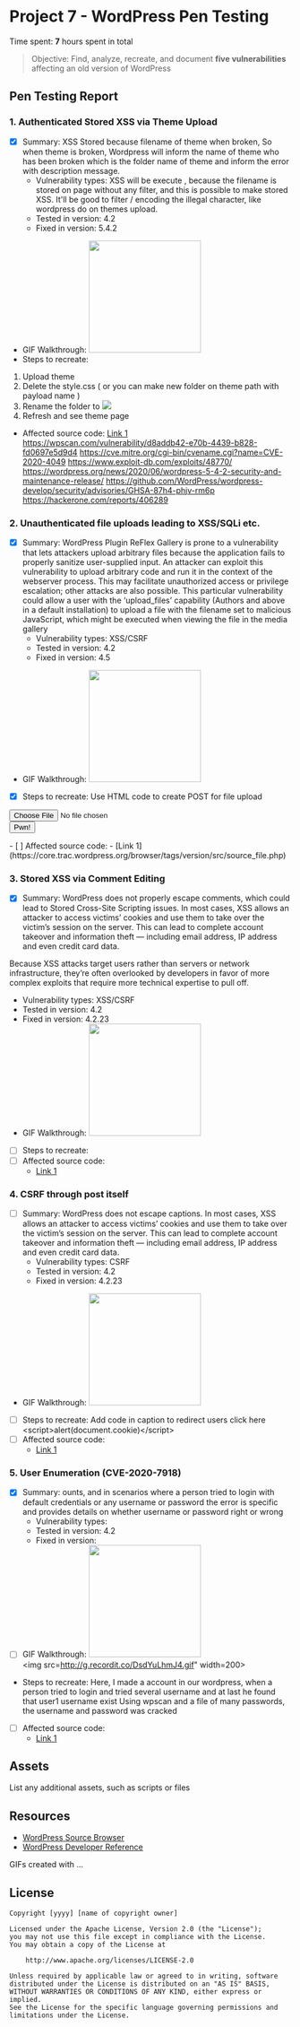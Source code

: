 # Project 7 - WordPress Pen Testing

Time spent: **7** hours spent in total

> Objective: Find, analyze, recreate, and document **five vulnerabilities** affecting an old version of WordPress

## Pen Testing Report

### 1. Authenticated Stored XSS via Theme Upload

- [x] Summary: XSS Stored because filename of theme when broken, So when theme is broken, Wordpress will inform the name of theme who has been broken which is the folder name of theme and inform the error with description message.
  - Vulnerability types: XSS will be execute , because the filename is stored on page without any filter, and this is possible to make stored XSS. It'll be good to filter / encoding the illegal character, like wordpress do on themes upload.
  - Tested in version: 4.2
  - Fixed in version: 5.4.2
- GIF Walkthrough: <img src="http://g.recordit.co/6d6ubblcn1.gif" width=200><br>
- Steps to recreate: 
1. Upload theme
2. Delete the style.css ( or you can make new folder on theme path with payload name )
3. Rename the folder to <img src=x onerror=alert(1)>
4. Refresh and see theme page
- Affected source code:
[Link 1](https://core.trac.wordpress.org/browser/tags/version/src/source_file.php)
 https://wpscan.com/vulnerability/d8addb42-e70b-4439-b828-fd0697e5d9d4
 https://cve.mitre.org/cgi-bin/cvename.cgi?name=CVE-2020-4049
 https://www.exploit-db.com/exploits/48770/
 https://wordpress.org/news/2020/06/wordpress-5-4-2-security-and-maintenance-release/
 https://github.com/WordPress/wordpress-develop/security/advisories/GHSA-87h4-phjv-rm6p
 https://hackerone.com/reports/406289

  
### 2. Unauthenticated file uploads leading to XSS/SQLi etc.

- [x] Summary: WordPress Plugin ReFlex Gallery is prone to a vulnerability that lets attackers upload arbitrary files because the application fails to properly sanitize user-supplied input. An attacker can exploit this vulnerability to upload arbitrary code and run it in the context of the webserver process. This may facilitate unauthorized access or privilege escalation; other attacks are also possible. 
This particular vulnerability could allow a user with the ‘upload_files’ capability (Authors and above in a default installation) to upload a file with the filename set to malicious JavaScript, which might be executed when viewing the file in the media gallery
  - Vulnerability types: XSS/CSRF
  - Tested in version: 4.2
  - Fixed in version: 4.5
-  GIF Walkthrough: <img src="http://g.recordit.co/JDBmWQHoJ6.gif" width=200><br>
- [x] Steps to recreate: Use HTML code to create POST for file upload
<form method="POST" action="http://127.0.0.1:1337/wordpress/wp-content/plugins/reflex-gallery/admin/scripts/FileUploader/php.php?Year=2015&Month=03" enctype="multipart/form-data" >
    <input type="file" name="qqfile"><br>
    <input type="submit" name="Submit" value="Pwn!">
</form>
- [ ] Affected source code:
  - [Link 1](https://core.trac.wordpress.org/browser/tags/version/src/source_file.php)

### 3. Stored XSS via Comment Editing

- [x] Summary: WordPress does not properly escape comments, which could lead to Stored Cross-Site Scripting issues.
In most cases, XSS allows an attacker to access victims’ cookies and use them to take over the victim’s session on the server. This can lead to complete account takeover and information theft — including email address, IP address and even credit card data.

Because XSS attacks target users rather than servers or network infrastructure, they’re often overlooked by developers in favor of more complex exploits that require more technical expertise to pull off.
  - Vulnerability types: XSS/CSRF
  - Tested in version: 4.2
  - Fixed in version: 4.2.23
-  GIF Walkthrough: <img src="http://g.recordit.co/6d6ubblcn1.gif" width=200><br>
- [ ] Steps to recreate: 
- [ ] Affected source code:
  - [Link 1](https://core.trac.wordpress.org/browser/tags/version/src/source_file.php)

### 4. CSRF through post itself

- [ ] Summary: WordPress does not escape captions.
In most cases, XSS allows an attacker to access victims’ cookies and use them to take over the victim’s session on the server. This can lead to complete account takeover and information theft — including email address, IP address and even credit card data.
  - Vulnerability types: CSRF
  - Tested in version: 4.2
  - Fixed in version: 4.2.23
- GIF Walkthrough: <img src="http://g.recordit.co/LsqLd9mG0u.gif" width=200><br>
- [ ] Steps to recreate: Add code in caption to redirect users
<span style="font-weight: 400;">click here &lt;script&gt;alert(document.cookie)&lt;/script&gt;</span>
- [ ] Affected source code:
  - [Link 1](https://core.trac.wordpress.org/browser/tags/version/src/source_file.php)

### 5. User Enumeration (CVE-2020-7918)

- [x] Summary: ounts, and in scenarios where a person tried to login with default credentials or any username or password the error is specific and provides details on whether username or password right or wrong
  - Vulnerability types:
  - Tested in version: 4.2
  - Fixed in version: 
- [ ] GIF Walkthrough: <img src="http://g.recordit.co/MDOz41dFKm.gif" width=200><br>
<img src=http://g.recordit.co/DsdYuLhmJ4.gif" width=200><br>
-  Steps to recreate: Here, I made a account in our wordpress, when a person tried to login and tried several username and at last he found that user1 username exist
Using wpscan and a file of many passwords, the username and password was cracked
- [ ] Affected source code:
  - [Link 1](https://core.trac.wordpress.org/browser/tags/version/src/source_file.php) 

## Assets

List any additional assets, such as scripts or files


## Resources

- [WordPress Source Browser](https://core.trac.wordpress.org/browser/)
- [WordPress Developer Reference](https://developer.wordpress.org/reference/)

GIFs created with  ...
<!-- Recommended GIF Tools:
[Kap](https://getkap.co/) for macOS
[ScreenToGif](https://www.screentogif.com/) for Windows
[peek](https://github.com/phw/peek) for Linux. -->


## License

    Copyright [yyyy] [name of copyright owner]

    Licensed under the Apache License, Version 2.0 (the "License");
    you may not use this file except in compliance with the License.
    You may obtain a copy of the License at

        http://www.apache.org/licenses/LICENSE-2.0

    Unless required by applicable law or agreed to in writing, software
    distributed under the License is distributed on an "AS IS" BASIS,
    WITHOUT WARRANTIES OR CONDITIONS OF ANY KIND, either express or implied.
    See the License for the specific language governing permissions and
    limitations under the License.

